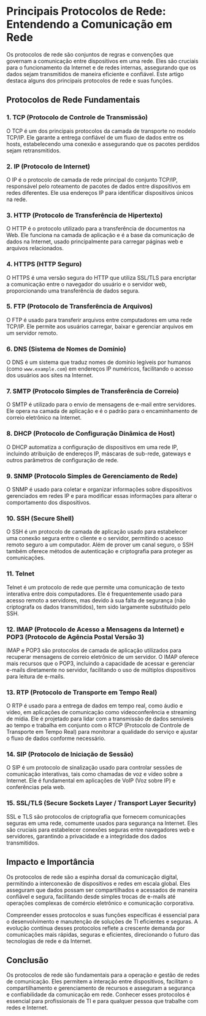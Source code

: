 # Principais Protocolos de Rede: Entendendo a Comunicação em Rede

Os protocolos de rede são conjuntos de regras e convenções que governam a comunicação entre dispositivos em uma rede. Eles são cruciais para o funcionamento da Internet e de redes internas, assegurando que os dados sejam transmitidos de maneira eficiente e confiável. Este artigo destaca alguns dos principais protocolos de rede e suas funções.

## Protocolos de Rede Fundamentais

### 1. TCP (Protocolo de Controle de Transmissão)
O TCP é um dos principais protocolos da camada de transporte no modelo TCP/IP. Ele garante a entrega confiável de um fluxo de dados entre os hosts, estabelecendo uma conexão e assegurando que os pacotes perdidos sejam retransmitidos.

### 2. IP (Protocolo de Internet)
O IP é o protocolo de camada de rede principal do conjunto TCP/IP, responsável pelo roteamento de pacotes de dados entre dispositivos em redes diferentes. Ele usa endereços IP para identificar dispositivos únicos na rede.

### 3. HTTP (Protocolo de Transferência de Hipertexto)
O HTTP é o protocolo utilizado para a transferência de documentos na Web. Ele funciona na camada de aplicação e é a base da comunicação de dados na Internet, usado principalmente para carregar páginas web e arquivos relacionados.

### 4. HTTPS (HTTP Seguro)
O HTTPS é uma versão segura do HTTP que utiliza SSL/TLS para encriptar a comunicação entre o navegador do usuário e o servidor web, proporcionando uma transferência de dados segura.

### 5. FTP (Protocolo de Transferência de Arquivos)
O FTP é usado para transferir arquivos entre computadores em uma rede TCP/IP. Ele permite aos usuários carregar, baixar e gerenciar arquivos em um servidor remoto.

### 6. DNS (Sistema de Nomes de Domínio)
O DNS é um sistema que traduz nomes de domínio legíveis por humanos (como `www.example.com`) em endereços IP numéricos, facilitando o acesso dos usuários aos sites na Internet.

### 7. SMTP (Protocolo Simples de Transferência de Correio)
O SMTP é utilizado para o envio de mensagens de e-mail entre servidores. Ele opera na camada de aplicação e é o padrão para o encaminhamento de correio eletrônico na Internet.

### 8. DHCP (Protocolo de Configuração Dinâmica de Host)
O DHCP automatiza a configuração de dispositivos em uma rede IP, incluindo atribuição de endereços IP, máscaras de sub-rede, gateways e outros parâmetros de configuração de rede.

### 9. SNMP (Protocolo Simples de Gerenciamento de Rede)
O SNMP é usado para coletar e organizar informações sobre dispositivos gerenciados em redes IP e para modificar essas informações para alterar o comportamento dos dispositivos.



### 10. SSH (Secure Shell)
O SSH é um protocolo de camada de aplicação usado para estabelecer uma conexão segura entre o cliente e o servidor, permitindo o acesso remoto seguro a um computador. Além de prover um canal seguro, o SSH também oferece métodos de autenticação e criptografia para proteger as comunicações.

### 11. Telnet
Telnet é um protocolo de rede que permite uma comunicação de texto interativa entre dois computadores. Ele é frequentemente usado para acesso remoto a servidores, mas devido à sua falta de segurança (não criptografa os dados transmitidos), tem sido largamente substituído pelo SSH.

### 12. IMAP (Protocolo de Acesso a Mensagens da Internet) e POP3 (Protocolo de Agência Postal Versão 3)
IMAP e POP3 são protocolos de camada de aplicação utilizados para recuperar mensagens de correio eletrônico de um servidor. O IMAP oferece mais recursos que o POP3, incluindo a capacidade de acessar e gerenciar e-mails diretamente no servidor, facilitando o uso de múltiplos dispositivos para leitura de e-mails.

### 13. RTP (Protocolo de Transporte em Tempo Real)
O RTP é usado para a entrega de dados em tempo real, como áudio e vídeo, em aplicações de comunicação como videoconferência e streaming de mídia. Ele é projetado para lidar com a transmissão de dados sensíveis ao tempo e trabalha em conjunto com o RTCP (Protocolo de Controle de Transporte em Tempo Real) para monitorar a qualidade do serviço e ajustar o fluxo de dados conforme necessário.

### 14. SIP (Protocolo de Iniciação de Sessão)
O SIP é um protocolo de sinalização usado para controlar sessões de comunicação interativas, tais como chamadas de voz e vídeo sobre a Internet. Ele é fundamental em aplicações de VoIP (Voz sobre IP) e conferências pela web.

### 15. SSL/TLS (Secure Sockets Layer / Transport Layer Security)
SSL e TLS são protocolos de criptografia que fornecem comunicações seguras em uma rede, comumente usados para segurança na Internet. Eles são cruciais para estabelecer conexões seguras entre navegadores web e servidores, garantindo a privacidade e a integridade dos dados transmitidos.

## Impacto e Importância

Os protocolos de rede são a espinha dorsal da comunicação digital, permitindo a interconexão de dispositivos e redes em escala global. Eles asseguram que dados possam ser compartilhados e acessados de maneira confiável e segura, facilitando desde simples trocas de e-mails até operações complexas de comércio eletrônico e comunicação corporativa.

Compreender esses protocolos e suas funções específicas é essencial para o desenvolvimento e manutenção de soluções de TI eficientes e seguras. A evolução contínua desses protocolos reflete a crescente demanda por comunicações mais rápidas, seguras e eficientes, direcionando o futuro das tecnologias de rede e da Internet.


## Conclusão

Os protocolos de rede são fundamentais para a operação e gestão de redes de comunicação. Eles permitem a interação entre dispositivos, facilitam o compartilhamento e gerenciamento de recursos e asseguram a segurança e confiabilidade da comunicação em rede. Conhecer esses protocolos é essencial para profissionais de TI e para qualquer pessoa que trabalhe com redes e Internet.